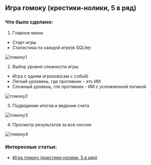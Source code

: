 ## Игра гомоку (крестики-нолики, 5 в ряд)

### Что было сделано:

1. Главное меню
 - Старт игры
 - Статистика по каждой игре(в SQLite)

![гомоку1](https://github.com/STALKSA/TicTacToe/assets/109988277/b7031249-b0ab-4a9a-83fd-426b108858a9)

2. Выбор уровня сложности игры
 - Игра с одним игроков(сам с собой)
 - Легкий уроквень, где противник - это ИИ
 - Сложный уровень, гле противник - ИИ с усложненной логикой

   
![гомоку2](https://github.com/STALKSA/TicTacToe/assets/109988277/77b8c66d-4bbd-44e8-9c22-1eee59a1aec5)

3. Подведение итогов и ведение счета


![гомоку3](https://github.com/STALKSA/TicTacToe/assets/109988277/8e1fabc1-8a98-4340-9f6f-5a2abc4d9412)

4. Просмотр результатов за все сессии

![гомоку4](https://github.com/STALKSA/TicTacToe/assets/109988277/3b33ee1f-da84-4047-a11b-644e0b46b736)



### Интересные статьи:
 - [Игра гомоку (крестики-нолики, 5 в ряд)](https://habr.com/ru/articles/278837/)


